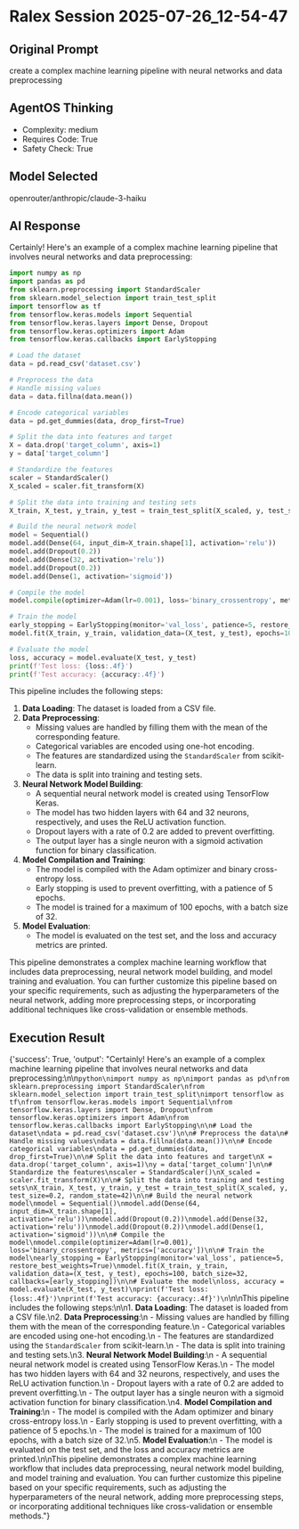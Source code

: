 # Ralex Session 2025-07-26_12-54-47

## Original Prompt
create a complex machine learning pipeline with neural networks and data preprocessing

## AgentOS Thinking
- Complexity: medium
- Requires Code: True
- Safety Check: True

## Model Selected
openrouter/anthropic/claude-3-haiku

## AI Response
Certainly! Here's an example of a complex machine learning pipeline that involves neural networks and data preprocessing:

```python
import numpy as np
import pandas as pd
from sklearn.preprocessing import StandardScaler
from sklearn.model_selection import train_test_split
import tensorflow as tf
from tensorflow.keras.models import Sequential
from tensorflow.keras.layers import Dense, Dropout
from tensorflow.keras.optimizers import Adam
from tensorflow.keras.callbacks import EarlyStopping

# Load the dataset
data = pd.read_csv('dataset.csv')

# Preprocess the data
# Handle missing values
data = data.fillna(data.mean())

# Encode categorical variables
data = pd.get_dummies(data, drop_first=True)

# Split the data into features and target
X = data.drop('target_column', axis=1)
y = data['target_column']

# Standardize the features
scaler = StandardScaler()
X_scaled = scaler.fit_transform(X)

# Split the data into training and testing sets
X_train, X_test, y_train, y_test = train_test_split(X_scaled, y, test_size=0.2, random_state=42)

# Build the neural network model
model = Sequential()
model.add(Dense(64, input_dim=X_train.shape[1], activation='relu'))
model.add(Dropout(0.2))
model.add(Dense(32, activation='relu'))
model.add(Dropout(0.2))
model.add(Dense(1, activation='sigmoid'))

# Compile the model
model.compile(optimizer=Adam(lr=0.001), loss='binary_crossentropy', metrics=['accuracy'])

# Train the model
early_stopping = EarlyStopping(monitor='val_loss', patience=5, restore_best_weights=True)
model.fit(X_train, y_train, validation_data=(X_test, y_test), epochs=100, batch_size=32, callbacks=[early_stopping])

# Evaluate the model
loss, accuracy = model.evaluate(X_test, y_test)
print(f'Test loss: {loss:.4f}')
print(f'Test accuracy: {accuracy:.4f}')
```

This pipeline includes the following steps:

1. **Data Loading**: The dataset is loaded from a CSV file.
2. **Data Preprocessing**:
   - Missing values are handled by filling them with the mean of the corresponding feature.
   - Categorical variables are encoded using one-hot encoding.
   - The features are standardized using the `StandardScaler` from scikit-learn.
   - The data is split into training and testing sets.
3. **Neural Network Model Building**:
   - A sequential neural network model is created using TensorFlow Keras.
   - The model has two hidden layers with 64 and 32 neurons, respectively, and uses the ReLU activation function.
   - Dropout layers with a rate of 0.2 are added to prevent overfitting.
   - The output layer has a single neuron with a sigmoid activation function for binary classification.
4. **Model Compilation and Training**:
   - The model is compiled with the Adam optimizer and binary cross-entropy loss.
   - Early stopping is used to prevent overfitting, with a patience of 5 epochs.
   - The model is trained for a maximum of 100 epochs, with a batch size of 32.
5. **Model Evaluation**:
   - The model is evaluated on the test set, and the loss and accuracy metrics are printed.

This pipeline demonstrates a complex machine learning workflow that includes data preprocessing, neural network model building, and model training and evaluation. You can further customize this pipeline based on your specific requirements, such as adjusting the hyperparameters of the neural network, adding more preprocessing steps, or incorporating additional techniques like cross-validation or ensemble methods.

## Execution Result
{'success': True, 'output': "Certainly! Here's an example of a complex machine learning pipeline that involves neural networks and data preprocessing:\n\n```python\nimport numpy as np\nimport pandas as pd\nfrom sklearn.preprocessing import StandardScaler\nfrom sklearn.model_selection import train_test_split\nimport tensorflow as tf\nfrom tensorflow.keras.models import Sequential\nfrom tensorflow.keras.layers import Dense, Dropout\nfrom tensorflow.keras.optimizers import Adam\nfrom tensorflow.keras.callbacks import EarlyStopping\n\n# Load the dataset\ndata = pd.read_csv('dataset.csv')\n\n# Preprocess the data\n# Handle missing values\ndata = data.fillna(data.mean())\n\n# Encode categorical variables\ndata = pd.get_dummies(data, drop_first=True)\n\n# Split the data into features and target\nX = data.drop('target_column', axis=1)\ny = data['target_column']\n\n# Standardize the features\nscaler = StandardScaler()\nX_scaled = scaler.fit_transform(X)\n\n# Split the data into training and testing sets\nX_train, X_test, y_train, y_test = train_test_split(X_scaled, y, test_size=0.2, random_state=42)\n\n# Build the neural network model\nmodel = Sequential()\nmodel.add(Dense(64, input_dim=X_train.shape[1], activation='relu'))\nmodel.add(Dropout(0.2))\nmodel.add(Dense(32, activation='relu'))\nmodel.add(Dropout(0.2))\nmodel.add(Dense(1, activation='sigmoid'))\n\n# Compile the model\nmodel.compile(optimizer=Adam(lr=0.001), loss='binary_crossentropy', metrics=['accuracy'])\n\n# Train the model\nearly_stopping = EarlyStopping(monitor='val_loss', patience=5, restore_best_weights=True)\nmodel.fit(X_train, y_train, validation_data=(X_test, y_test), epochs=100, batch_size=32, callbacks=[early_stopping])\n\n# Evaluate the model\nloss, accuracy = model.evaluate(X_test, y_test)\nprint(f'Test loss: {loss:.4f}')\nprint(f'Test accuracy: {accuracy:.4f}')\n```\n\nThis pipeline includes the following steps:\n\n1. **Data Loading**: The dataset is loaded from a CSV file.\n2. **Data Preprocessing**:\n   - Missing values are handled by filling them with the mean of the corresponding feature.\n   - Categorical variables are encoded using one-hot encoding.\n   - The features are standardized using the `StandardScaler` from scikit-learn.\n   - The data is split into training and testing sets.\n3. **Neural Network Model Building**:\n   - A sequential neural network model is created using TensorFlow Keras.\n   - The model has two hidden layers with 64 and 32 neurons, respectively, and uses the ReLU activation function.\n   - Dropout layers with a rate of 0.2 are added to prevent overfitting.\n   - The output layer has a single neuron with a sigmoid activation function for binary classification.\n4. **Model Compilation and Training**:\n   - The model is compiled with the Adam optimizer and binary cross-entropy loss.\n   - Early stopping is used to prevent overfitting, with a patience of 5 epochs.\n   - The model is trained for a maximum of 100 epochs, with a batch size of 32.\n5. **Model Evaluation**:\n   - The model is evaluated on the test set, and the loss and accuracy metrics are printed.\n\nThis pipeline demonstrates a complex machine learning workflow that includes data preprocessing, neural network model building, and model training and evaluation. You can further customize this pipeline based on your specific requirements, such as adjusting the hyperparameters of the neural network, adding more preprocessing steps, or incorporating additional techniques like cross-validation or ensemble methods."}

